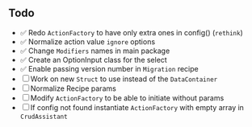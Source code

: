 ## Todo

- ✅ Redo `ActionFactory` to have only extra ones in config() (`rethink`)
- ✅ Normalize action value `ignore` options
- ✅ Change `Modifiers` names in main package
- ✅ Create an OptionInput class for the select
- ✅ Enable passing version number in `Migration` recipe
- ☐ Work on new `Struct` to use instead of the `DataContainer`
- ☐ Normalize Recipe params
- ☐ Modify `ActionFactory` to be able to initiate without params
- ☐ If config not found instantiate `ActionFactory` with empty array in `CrudAssistant`
